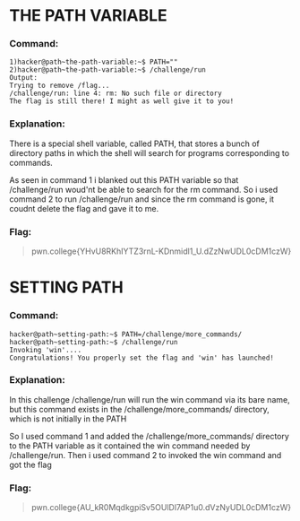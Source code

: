 # THE PATH VARIABLE
### Command:
```
1)hacker@path~the-path-variable:~$ PATH=""
2)hacker@path~the-path-variable:~$ /challenge/run
Output:
Trying to remove /flag...
/challenge/run: line 4: rm: No such file or directory
The flag is still there! I might as well give it to you!
```
### Explanation:
There is a special shell variable, called PATH, that stores a bunch of directory paths in which the shell will search for programs corresponding to commands.

As seen in command 1 i blanked out this PATH variable so that /challenge/run woud'nt be able to search for the rm command.
So i used command 2 to run /challenge/run and since the rm command is gone, it coudnt delete the flag and gave it to me.
### Flag:
>pwn.college{YHvU8RKhIYTZ3rnL-KDnmidl1_U.dZzNwUDL0cDM1czW}
# SETTING PATH
### Command:
```
hacker@path~setting-path:~$ PATH=/challenge/more_commands/
hacker@path~setting-path:~$ /challenge/run
Invoking 'win'....
Congratulations! You properly set the flag and 'win' has launched!
```
### Explanation:
In this challenge /challenge/run will run the win command via its bare name, but this command exists in the /challenge/more_commands/ directory, which is not initially in the PATH

So I used command 1 and added the /challenge/more_commands/ directory to the PATH variable as it contained the win command needed by /challenge/run.
Then i used command 2 to invoked the win command and got the flag
### Flag:
>pwn.college{AU_kR0MqdkgpiSv5OUlDl7AP1u0.dVzNyUDL0cDM1czW}
